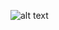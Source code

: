 <!-- ### Hi there 👋 -->

<!--
**24Cipher/24cipher** is a ✨ _special_ ✨ repository because its `README.md` (this file) appears on your GitHub profile.

Here are some ideas to get you started:

- 🔭 I’m currently working on ...
- 🌱 I’m currently learning ...
- 👯 I’m looking to collaborate on ...
- 🤔 I’m looking for help with ...
- 💬 Ask me about ...
- 📫 How to reach me: ...
- 😄 Pronouns: ...
- ⚡ Fun fact: ...
-->

![alt text](https://lh5.googleusercontent.com/zUaQNIxGCIxbOplldzGgg_Pk8c91Nb3KHdoLmWt4iOmHJ7bJmCpADjmVR5Tdl7aZZT-GLGto1nc-hgHiTFXy=w1920-h937-rw)
